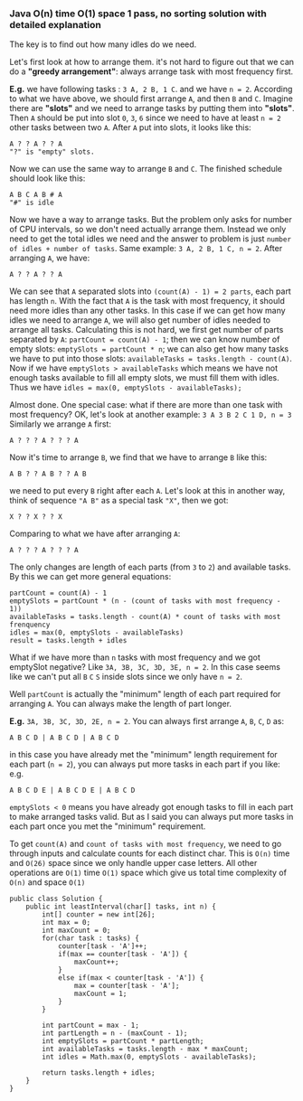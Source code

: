 ### Java O(n) time O(1) space 1 pass, no sorting solution with detailed explanation

The key is to find out how many idles do we need.

Let's first look at how to arrange them. it's not hard to figure out that we can do a **"greedy arrangement"**: always arrange task with most frequency first.

**E.g.** we have following tasks : `3 A, 2 B, 1 C`. and we have `n = 2`. According to what we have above, we should first arrange `A`, and then `B` and `C`. Imagine there are **"slots"** and we need to arrange tasks by putting them into **"slots"**. Then `A` should be put into slot `0`, `3`, `6` since we need to have at least `n = 2` other tasks between two `A`. After `A` put into slots, it looks like this:
```
A ? ? A ? ? A
"?" is "empty" slots.
```
Now we can use the same way to arrange `B` and `C`. The finished schedule should look like this:
```
A B C A B # A
"#" is idle
```
Now we have a way to arrange tasks. But the problem only asks for number of CPU intervals, so we don't need actually arrange them. Instead we only need to get the total idles we need and the answer to problem is just `number of idles + number of tasks`.
Same example: `3 A, 2 B, 1 C, n = 2`. After arranging `A`, we have:
```
A ? ? A ? ? A
```
We can see that `A` separated slots into `(count(A) - 1) = 2 parts`, each part has length `n`. With the fact that `A` is the task with most frequency, it should need more idles than any other tasks. In this case if we can get how many idles we need to arrange `A`, we will also get number of idles needed to arrange all tasks. Calculating this is not hard, we first get number of parts separated by `A`: `partCount = count(A) - 1`; then we can know number of empty slots: `emptySlots = partCount * n`; we can also get how many tasks we have to put into those slots: `availableTasks = tasks.length - count(A)`. Now if we have `emptySlots > availableTasks` which means we have not enough tasks available to fill all empty slots, we must fill them with idles. Thus we have `idles = max(0, emptySlots - availableTasks);`

Almost done. One special case: what if there are more than one task with most frequency? OK, let's look at another example: `3 A 3 B 2 C 1 D, n = 3`
Similarly we arrange `A` first:
```
A ? ? ? A ? ? ? A
```
Now it's time to arrange `B`, we find that we have to arrange `B` like this:
```
A B ? ? A B ? ? A B
```
we need to put every `B` right after each `A`. Let's look at this in another way, think of sequence `"A B"` as a special task `"X"`, then we got:
```
X ? ? X ? ? X
```
Comparing to what we have after arranging `A`:
```
A ? ? ? A ? ? ? A
```
The only changes are length of each parts (from `3` to `2`) and available tasks. By this we can get more general equations:
```
partCount = count(A) - 1
emptySlots = partCount * (n - (count of tasks with most frequency - 1))
availableTasks = tasks.length - count(A) * count of tasks with most frenquency
idles = max(0, emptySlots - availableTasks)
result = tasks.length + idles
```
What if we have more than `n` tasks with most frequency and we got emptySlot negative? Like `3A, 3B, 3C, 3D, 3E, n = 2`. In this case seems like we can't put all `B` `C` `S` inside slots since we only have `n = 2`.

Well `partCount` is actually the "minimum" length of each part required for arranging `A`. You can always make the length of part longer.

**E.g.** `3A, 3B, 3C, 3D, 2E, n = 2`.
You can always first arrange `A`, `B`, `C`, `D` as:
```
A B C D | A B C D | A B C D
```
in this case you have already met the "minimum" length requirement for each part (`n = 2`), you can always put more tasks in each part if you like:
e.g.
```
A B C D E | A B C D E | A B C D
```
`emptySlots < 0` means you have already got enough tasks to fill in each part to make arranged tasks valid. But as I said you can always put more tasks in each part once you met the "minimum" requirement.

To get `count(A)` and `count of tasks with most frequency`, we need to go through inputs and calculate counts for each distinct char. This is `O(n)` time and `O(26)` space since we only handle upper case letters.
All other operations are `O(1)` time `O(1)` space which give us total time complexity of `O(n)` and space `O(1)`

```
public class Solution {
    public int leastInterval(char[] tasks, int n) {
        int[] counter = new int[26];
        int max = 0;
        int maxCount = 0;
        for(char task : tasks) {
            counter[task - 'A']++;
            if(max == counter[task - 'A']) {
                maxCount++;
            }
            else if(max < counter[task - 'A']) {
                max = counter[task - 'A'];
                maxCount = 1;
            }
        }
        
        int partCount = max - 1;
        int partLength = n - (maxCount - 1);
        int emptySlots = partCount * partLength;
        int availableTasks = tasks.length - max * maxCount;
        int idles = Math.max(0, emptySlots - availableTasks);
        
        return tasks.length + idles;
    }
}
```